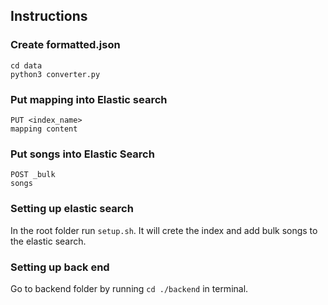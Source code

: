 
## Instructions

### Create formatted.json
```
cd data
python3 converter.py
```


### Put mapping into Elastic search

```
PUT <index_name>
mapping content
```

### Put songs into Elastic Search

```
POST _bulk
songs
```

### Setting up elastic search
In the root folder run `setup.sh`. It will crete the index and add bulk songs to the elastic search.

### Setting up back end
Go to backend folder by running `cd ./backend` in terminal.
